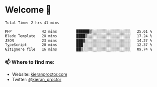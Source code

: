 # Welcome 🦘

<!--START_SECTION:waka-->

```txt
Total Time: 2 hrs 41 mins

PHP              42 mins         ██████▒░░░░░░░░░░░░░░░░░░   25.61 %
Blade Template   28 mins         ████▒░░░░░░░░░░░░░░░░░░░░   17.24 %
JSON             23 mins         ███▓░░░░░░░░░░░░░░░░░░░░░   14.27 %
TypeScript       20 mins         ███░░░░░░░░░░░░░░░░░░░░░░   12.37 %
GitIgnore file   16 mins         ██▒░░░░░░░░░░░░░░░░░░░░░░   09.74 %
```

<!--END_SECTION:waka-->

### 📫 Where to find me:

-   Website: [kieranproctor.com](https://kieranproctor.com/)
-   Twitter: [@kieran_proctor](https://twitter.com/kieran_proctor)
